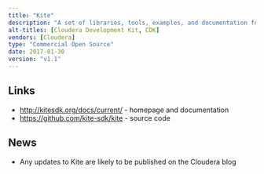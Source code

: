 ```yaml
---
title: "Kite"
description: "A set of libraries, tools, examples, and documentation focused on making it easier to build systems on top of the Hadoop ecosystem. Consists of three sub-projects - Kite Data (a logical dataset abstraction over Hadoop), Morphlines (embeddable configuration driven transformation pipelines) and Kite Maven Plugin (a Maven plugin for deploying Hadoop applications).  Java based, Open Source under the Apache 2.0 licence and hosted on GitHub.  First released in May 2013 by Cloudera as the Cloudera Development Kit (CDK), renamed to Kite in December 2013, and reached a v1.0 release in February 2015 with a number of external contributors.  Last release was v1.1 in June 2015, with very little development activity since this time."
alt-titles: [Cloudera Development Kit, CDK]
vendors: [Cloudera]
type: "Commercial Open Source"
date: 2017-01-30
version: "v1.1"
---
```

## Links

* <http://kitesdk.org/docs/current/> - homepage and documentation
* <https://github.com/kite-sdk/kite> - source code

## News

* Any updates to Kite are likely to be published on the Cloudera blog